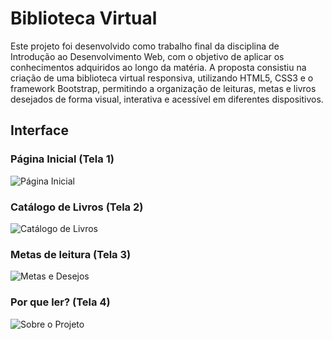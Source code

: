 # Biblioteca Virtual

Este projeto foi desenvolvido como trabalho final da disciplina de Introdução ao Desenvolvimento Web, com o objetivo de aplicar os conhecimentos adquiridos ao longo da matéria. A proposta consistiu na criação de uma biblioteca virtual responsiva, utilizando HTML5, CSS3 e o framework Bootstrap, permitindo a organização de leituras, metas e livros desejados de forma visual, interativa e acessível em diferentes dispositivos.

## Interface

### Página Inicial (Tela 1)
![Página Inicial](https://github.com/user-attachments/assets/75a550aa-2ad8-4f9f-b77d-292699a27b8b)

### Catálogo de Livros (Tela 2)
![Catálogo de Livros](https://github.com/user-attachments/assets/9759dcbc-f001-46f6-b205-367eb690eb16)

### Metas de leitura (Tela 3)
![Metas e Desejos](https://github.com/user-attachments/assets/f840a043-6b8a-4554-a628-bc66e134a801)

### Por que ler? (Tela 4)
![Sobre o Projeto](https://github.com/user-attachments/assets/f6c8fd89-e82c-47c1-8f86-08318256dc32)
